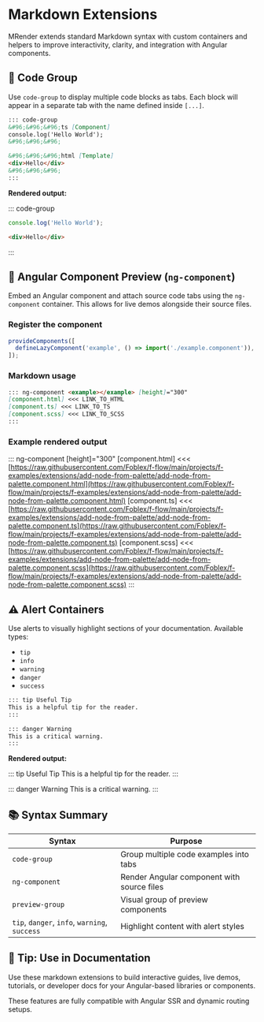 ﻿# Markdown Extensions

MRender extends standard Markdown syntax with custom containers and helpers to improve interactivity, clarity, and integration with Angular components.

## 📑 Code Group

Use `code-group` to display multiple code blocks as tabs. Each block will appear in a separate tab with the name defined inside `[...]`.

````markdown
::: code-group
&#96;&#96;&#96;ts [Component]
console.log('Hello World');
&#96;&#96;&#96;

&#96;&#96;&#96;html [Template]
<div>Hello</div>
&#96;&#96;&#96;
:::

````

**Rendered output:**

::: code-group
```ts [Component]
console.log('Hello World');
````

```html [Template]
<div>Hello</div>
```

:::

## 🧩 Angular Component Preview (`ng-component`)

Embed an Angular component and attach source code tabs using the `ng-component` container. This allows for live demos alongside their source files.

### Register the component

```ts
provideComponents([
  defineLazyComponent('example', () => import('./example.component')),
]);
```

### Markdown usage

```markdown
::: ng-component <example></example> [height]="300"
[component.html] <<< LINK_TO_HTML
[component.ts] <<< LINK_TO_TS
[component.scss] <<< LINK_TO_SCSS
:::
```

### Example rendered output

::: ng-component <example></example> [height]="300"
[component.html] <<< [https://raw.githubusercontent.com/Foblex/f-flow/main/projects/f-examples/extensions/add-node-from-palette/add-node-from-palette.component.html](https://raw.githubusercontent.com/Foblex/f-flow/main/projects/f-examples/extensions/add-node-from-palette/add-node-from-palette.component.html)
[component.ts] <<< [https://raw.githubusercontent.com/Foblex/f-flow/main/projects/f-examples/extensions/add-node-from-palette/add-node-from-palette.component.ts](https://raw.githubusercontent.com/Foblex/f-flow/main/projects/f-examples/extensions/add-node-from-palette/add-node-from-palette.component.ts)
[component.scss] <<< [https://raw.githubusercontent.com/Foblex/f-flow/main/projects/f-examples/extensions/add-node-from-palette/add-node-from-palette.component.scss](https://raw.githubusercontent.com/Foblex/f-flow/main/projects/f-examples/extensions/add-node-from-palette/add-node-from-palette.component.scss)
:::

## ⚠️ Alert Containers

Use alerts to visually highlight sections of your documentation. Available types:

* `tip`
* `info`
* `warning`
* `danger`
* `success`

```markdown
::: tip Useful Tip
This is a helpful tip for the reader.
:::

::: danger Warning
This is a critical warning.
:::
```

**Rendered output:**

::: tip Useful Tip
This is a helpful tip for the reader.
:::

::: danger Warning
This is a critical warning.
:::

## 📚 Syntax Summary

| Syntax                                        | Purpose                                    |
| --------------------------------------------- | ------------------------------------------ |
| `code-group`                                  | Group multiple code examples into tabs     |
| `ng-component`                                | Render Angular component with source files |
| `preview-group`                               | Visual group of preview components         |
| `tip`, `danger`, `info`, `warning`, `success` | Highlight content with alert styles        |

## 🧠 Tip: Use in Documentation

Use these markdown extensions to build interactive guides, live demos, tutorials, or developer docs for your Angular-based libraries or components.

These features are fully compatible with Angular SSR and dynamic routing setups.
